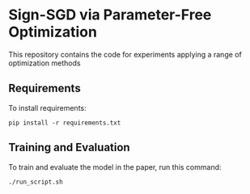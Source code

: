 # Sign-SGD via Parameter-Free Optimization

This repository contains the code for experiments applying a range of optimization methods 

## Requirements

To install requirements:

```setup
pip install -r requirements.txt
```

## Training and Evaluation

To train and evaluate the model in the paper, run this command:

```
./run_script.sh
```
